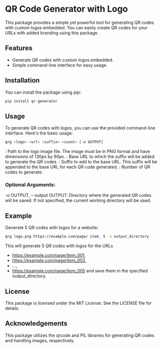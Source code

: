 
# QR Code Generator with Logo

This package provides a simple yet powerful tool for generating QR codes with custom logos embedded. You can easily create QR codes for your URLs with added branding using this package.

## Features
- Generate QR codes with custom logos embedded.
- Simple command-line interface for easy usage.

## Installation
You can install the package using pip:

```bash
pip install qr-generator
```

## Usage
To generate QR codes with logos, you can use the provided command-line interface. Here's the basic usage:

```bash
qrg <logo> <url> <suffix> <count> [-o OUTPUT]
```

<logo>: Path to the logo image file. The image must be in PNG format and have dimensions of 130px by 90px.
<url>: Base URL to which the suffix will be added to generate the QR codes.
<suffix>: Suffix to add to the base URL. This suffix will be appended to the base URL for each QR code generated.
<count>: Number of QR codes to generate.

### Optional Arguments:
-o OUTPUT, --output OUTPUT: Directory where the generated QR codes will be saved. If not specified, the current working directory will be used.

## Example
Generate 5 QR codes with logos for a website:

```bash
qrg logo.png https://example.com/page/ item_ 5 -o output_directory
```

This will generate 5 QR codes with logos for the URLs 
- https://example.com/page/item_001,
- https://example.com/page/item_002, 
- ...,
- https://example.com/page/item_005
and save them in the specified output_directory.


## License
This package is licensed under the MIT License. See the LICENSE file for details.

## Acknowledgements
This package utilizes the qrcode and PIL libraries for generating QR codes and handling images, respectively.
